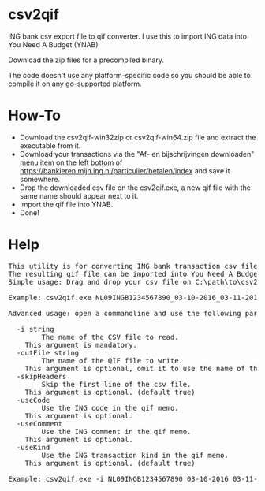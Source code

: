 # csv2qif
ING bank csv export file to qif converter. I use this to import ING data into You Need A Budget (YNAB)

Download the zip files for a precompiled binary.

The code doesn't use any platform-specific code so you should be able to compile it on any go-supported platform.

How-To
======
- Download the csv2qif-win32zip or csv2qif-win64.zip file and extract the executable from it.
- Download your transactions via the "Af- en bijschrijvingen downloaden" menu item on the left bottom of https://bankieren.mijn.ing.nl/particulier/betalen/index and save it somewhere.
- Drop the downloaded csv file on the csv2qif.exe, a new qif file with the same name should appear next to it.
- Import the qif file into YNAB.
- Done!

Help
====
<pre>
This utility is for converting ING bank transaction csv files to a qif file.
The resulting qif file can be imported into You Need A Budget (YNAB)
Simple usage: Drag and drop your csv file on C:\path\to\csv2qif.exe (or run this utility with only a csv filename as argument)

Example: csv2qif.exe NL09INGB1234567890_03-10-2016_03-11-2016.csv

Advanced usage: open a commandline and use the following parameters to customize the qif output

  -i string
    	The name of the CSV file to read.
	This argument is mandatory.
  -outFile string
    	The name of the QIF file to write.
	This argument is optional, omit it to use the name of the csv file.
  -skipHeaders
    	Skip the first line of the csv file.
	This argument is optional. (default true)
  -useCode
    	Use the ING code in the qif memo.
	This argument is optional.
  -useComment
    	Use the ING comment in the qif memo.
	This argument is optional.
  -useKind
    	Use the ING transaction kind in the qif memo.
	This argument is optional. (default true)

Example: csv2qif.exe -i NL09INGB1234567890_03-10-2016_03-11-2016.csv -outFile export.qif -useCode true -useComment true
</pre>


